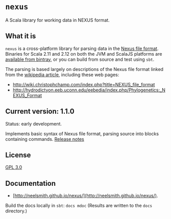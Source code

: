 # `nexus`

A Scala library for working data in NEXUS format.


## What it is

`nexus` is a cross-platform library for parsing data in the [Nexus file format](https://en.wikipedia.org/wiki/Nexus_file).  Binaries for Scala 2.11 and 2.12 on both the JVM and ScalaJS platforms are [available from bintray](https://bintray.com/neelsmith/maven/nexus), or you can build from source and test using `sbt`.

The parsing is based largely on descriptions of the Nexus file format linked from the [wikipedia article](https://en.wikipedia.org/wiki/Nexus_file), including these web pages:

- <http://wiki.christophchamp.com/index.php?title=NEXUS_file_format>
- <http://hydrodictyon.eeb.uconn.edu/eebedia/index.php/Phylogenetics:_NEXUS_Format>


## Current version: 1.1.0

Status: early development.  

Implements basic syntax of Nexus file format, parsing source into blocks containing commands.  [Release notes](releases.md)


## License

[GPL 3.0](https://opensource.org/licenses/gpl-3.0.html  )


## Documentation

- [http://neelsmith.github.io/nexus/](http://neelsmith.github.io/nexus/).

Build the docs locally in `sbt`:  `docs mdoc` (Results are written to the `docs` directory.)
